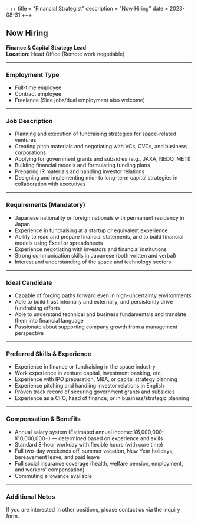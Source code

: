 +++
title = "Financial Strategist"
description = "Now Hiring"
date = 2023-08-31
+++

## Now Hiring  
**Finance & Capital Strategy Lead**  
**Location:** Head Office (Remote work negotiable)

---

### Employment Type  
- Full-time employee  
- Contract employee  
- Freelance (Side jobs/dual employment also welcome)

---

### Job Description  
- Planning and execution of fundraising strategies for space-related ventures  
- Creating pitch materials and negotiating with VCs, CVCs, and business corporations  
- Applying for government grants and subsidies (e.g., JAXA, NEDO, METI)  
- Building financial models and formulating funding plans  
- Preparing IR materials and handling investor relations  
- Designing and implementing mid- to long-term capital strategies in collaboration with executives

---

### Requirements (Mandatory)  
- Japanese nationality or foreign nationals with permanent residency in Japan  
- Experience in fundraising at a startup or equivalent experience  
- Ability to read and prepare financial statements, and to build financial models using Excel or spreadsheets  
- Experience negotiating with investors and financial institutions  
- Strong communication skills in Japanese (both written and verbal)  
- Interest and understanding of the space and technology sectors

---

### Ideal Candidate  
- Capable of forging paths forward even in high-uncertainty environments  
- Able to build trust internally and externally, and persistently drive fundraising efforts  
- Able to understand technical and business fundamentals and translate them into financial language  
- Passionate about supporting company growth from a management perspective

---

### Preferred Skills & Experience  
- Experience in finance or fundraising in the space industry  
- Work experience in venture capital, investment banking, etc.  
- Experience with IPO preparation, M&A, or capital strategy planning  
- Experience pitching and handling investor relations in English  
- Proven track record of securing government grants and subsidies  
- Experience as a CFO, head of finance, or in business/strategic planning

---

### Compensation & Benefits  
- Annual salary system (Estimated annual income: ¥6,000,000–¥10,000,000+) — determined based on experience and skills  
- Standard 8-hour workday with flexible hours (with core time)  
- Full two-day weekends off, summer vacation, New Year holidays, bereavement leave, and paid leave  
- Full social insurance coverage (health, welfare pension, employment, and workers' compensation)  
- Commuting allowance available

---

### Additional Notes  
If you are interested in other positions, please contact us via the inquiry form.
